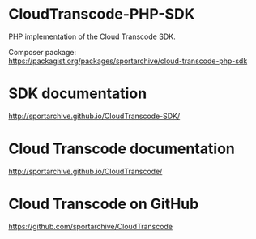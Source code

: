 CloudTranscode-PHP-SDK
====================

PHP implementation of the Cloud Transcode SDK.

Composer package:<br>
https://packagist.org/packages/sportarchive/cloud-transcode-php-sdk

# SDK documentation

http://sportarchive.github.io/CloudTranscode-SDK/

# Cloud Transcode documentation

http://sportarchive.github.io/CloudTranscode/

# Cloud Transcode on GitHub

https://github.com/sportarchive/CloudTranscode

